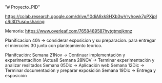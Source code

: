 "# Proyecto_PID" 

https://colab.research.google.com/drive/10diA8xk8HXb3wVrvhowk7pPXjpIcRi3D?usp=sharing

Memoria: https://www.overleaf.com/7658489587hytgtmqjknnz


Planificacion 40h -> considerar exposicion y su preparacion. para entregar el miercoles 30 junto con planteamiento teorico.

Planifcación: Semana 21Nov -> Continuar implementación y experimentaciñon (Actual)
              Semana 28NOV -> Terminar experimentación y analizar resiltados
              Semana 05Dic -> Aplicación web
              Semana 12Dic -> Terminar documentación y preparar exposición
              Semana 19Dic -> Entrega y esposición
